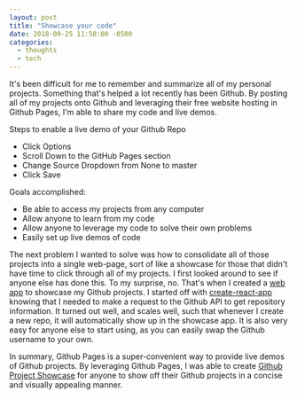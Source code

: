 ```yaml
---
layout: post
title: "Showcase your code"
date: 2018-09-25 11:50:00 -0500
categories:
  - thoughts
  - tech
---
```


It's been difficult for me to remember and summarize all of my personal projects. Something that's helped a lot recently has been Github. By posting all of my projects onto Github and leveraging their free website hosting in Github Pages, I'm able to share my code and live demos.

Steps to enable a live demo of your Github Repo

- Click Options
- Scroll Down to the GitHub Pages section
- Change Source Dropdown from None to master
- Click Save

Goals accomplished:

- Be able to access my projects from any computer
- Allow anyone to learn from my code
- Allow anyone to leverage my code to solve their own problems
- Easily set up live demos of code

The next problem I wanted to solve was how to consolidate all of those projects into a single web-page, sort of like a showcase for those that didn't have time to click through all of my projects. I first looked around to see if anyone else has done this. To my surprise, no. That's when I created a [web app](https://github.com/simondiep/github-project-showcase) to showcase my Github projects. I started off with [create-react-app](https://github.com/facebook/create-react-app) knowing that I needed to make a request to the Github API to get repository information. It turned out well, and scales well, such that whenever I create a new repo, it will automatically show up in the showcase app. It is also very easy for anyone else to start using, as you can easily swap the Github username to your own.

In summary, Github Pages is a super-convenient way to provide live demos of Github projects. By leveraging Github Pages, I was able to create [Github Project Showcase](https://github.com/simondiep/github-project-showcase) for anyone to show off their Github projects in a concise and visually appealing manner.
